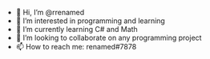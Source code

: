 - 👋 Hi, I’m @rrenamed
- 👀 I’m interested in programming and learning
- 🌱 I’m currently learning C# and Math
- 💞️ I’m looking to collaborate on any programming project
- 📫 How to reach me: renamed#7878

<!---
What are you doing in my readme? Haha
--->
